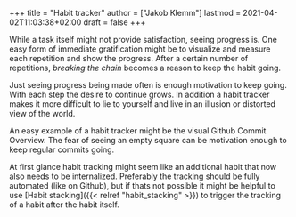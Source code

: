 +++
title = "Habit tracker"
author = ["Jakob Klemm"]
lastmod = 2021-04-02T11:03:38+02:00
draft = false
+++

While a task itself might not provide satisfaction, seeing progress
is. One easy form of immediate gratification might be to visualize and
measure each repetition and show the progress. After a certain number
of repetitions, _breaking the chain_ becomes a reason to keep the habit
going.

Just seeing progress being made often is enough motivation to keep
going. With each step the desire to continue grows. In addition a
habit tracker makes it more difficult to lie to yourself and live in
an illusion or distorted view of the world.

An easy example of a habit tracker might be the visual Github Commit
Overview. The fear of seeing an empty square can be motivation enough
to keep regular commits going.

At first glance habit tracking might seem like an additional habit
that now also needs to be internalized. Preferably the tracking should
be fully automated (like on Github), but if thats not possible it
might be helpful to use [Habit stacking]({{< relref "habit_stacking" >}}) to trigger the tracking of a
habit after the habit itself.
